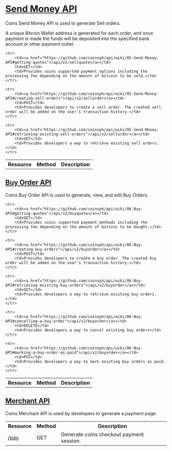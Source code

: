 # [Send Money API](sell-api.html)
Coins Send Money API is used to generate Sell orders.

A unique Bitcoin Wallet address is generated for each order, and once payment is made the funds will be deposited into the specified bank account or other payment outlet.

<table>
    <th>Resource</th>
    <th>Method</th>
    <th>Description</th>

    <tr>
        <td><a href="https://github.com/coinsph/api/wiki/05-Send-Money-API#getting-quotes">/api/v2/sellquote</a></td>
        <td>GET</td>
        <td>Provides coins supported payment options including the processing fee depending on the amount of bitcoin to be sold.</td>
    </tr>

    <tr>
        <td><a href="https://github.com/coinsph/api/wiki/05-Send-Money-API#creating-sell-orders">/api/v2/sellorder</a></td>
        <td>POST</td>
        <td>Provides developers to create a sell order. The created sell order will be added on the user's transaction history.</td>
    </tr>

    <tr>
        <td><a href="https://github.com/coinsph/api/wiki/05-Send-Money-API#retrieving-existing-sell-orders">/api/v2/sellorder</a></td>
        <td>GET</td>
        <td>Provides developers a way to retrieve existing sell orders.</td>
    </tr>
</table>

## [Buy Order API](buy-api.html)

Coins Buy Order API is used to generate, view, and edit Buy Orders.

<table>
    <th>Resource</th>
    <th>Method</th>
    <th>Description</th>

    <tr>
        <td><a href="https://github.com/coinsph/api/wiki/06-Buy-API#getting-quotes">/api/v2/buyquote</a></td>
        <td>GET</td>
        <td>Provides coins supported payment methods including the processing fee depending on the amount of bitcoin to be bought.</td>
    </tr>

    <tr>
        <td><a href="https://github.com/coinsph/api/wiki/06-Buy-API#creating-buy-orders">/api/v2/buyorder</a></td>
        <td>POST</td>
        <td>Provides developers to create a buy order. The created buy order will be added on the user's transaction history.</td>
    </tr>

    <tr>
        <td><a href="https://github.com/coinsph/api/wiki/06-Buy-API#retrieving-existing-buy-orders">/api/v2/buyorder</a></td>
        <td>GET</td>
        <td>Provides developers a way to retrieve existing buy orders.</td>
    </tr>

    <tr>
        <td><a href="https://github.com/coinsph/api/wiki/06-Buy-API#cancelling-a-buy-order">/api/v2/buyorder</a></td>
        <td>DELETE</td>
        <td>Provides developers a way to cancel existing buy orders</td>
    </tr>

    <tr>
        <td><a href="https://github.com/coinsph/api/wiki/06-Buy-API#marking-a-buy-order-as-paid">/api/v2/buyorder</a></td>
        <td>PUT</td>
        <td>Provides developers a way to mark existing buy orders as paid.</td>
    </tr>
</table>

## [Merchant API](merchant-api.html)
Coins Merchant API is used by developers to generate a payment page.

<table>
<th>Resource</th><th>Method</th><th>Description</th>
<tr>
<td><a href="https://github.com/coinsph/coins-api/wiki/Merchant-API#payment-session">/pay</a></td>
<td>GET</td>
<td>Generate coins checkout payment session.</td>
</tr>
</table>

